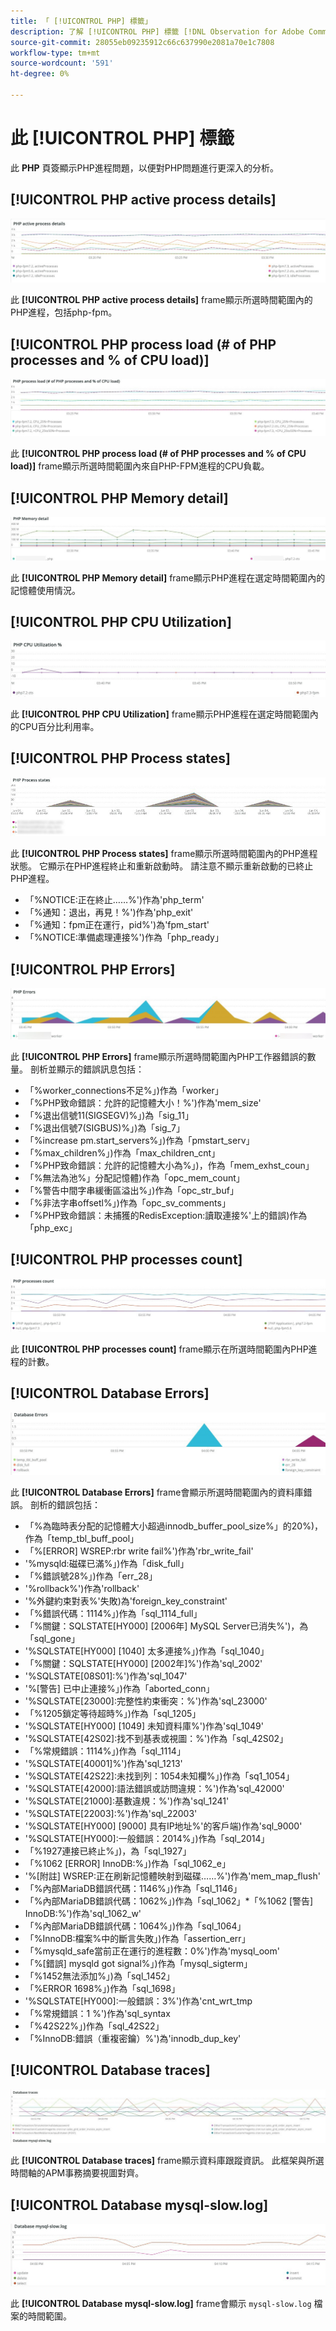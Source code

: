 ```yaml
---
title: 「 [!UICONTROL PHP] 標籤」
description: 了解 [!UICONTROL PHP] 標籤 [!DNL Observation for Adobe Commerce].
source-git-commit: 28055eb09235912c66c637990e2081a70e1c7808
workflow-type: tm+mt
source-wordcount: '591'
ht-degree: 0%

---
```



# 此 [!UICONTROL PHP] 標籤

此 **PHP** 頁簽顯示PHP進程問題，以便對PHP問題進行更深入的分析。

## [!UICONTROL PHP active process details]

![PHP活動進程詳細資訊](../../assets/tools/php-active-process-details.jpg)

此 **[!UICONTROL PHP active process details]** frame顯示所選時間範圍內的PHP進程，包括php-fpm。

## [!UICONTROL PHP process load (# of PHP processes and % of CPU load)]

![PHP進程負載](../../assets/tools/php-process-load.jpg)

此 **[!UICONTROL PHP process load (# of PHP processes and % of CPU load)]** frame顯示所選時間範圍內來自PHP-FPM進程的CPU負載。

## [!UICONTROL PHP Memory detail]

![PHP記憶體詳細資訊](../../assets/tools/php-memory-detail.jpg)

此 **[!UICONTROL PHP Memory detail]** frame顯示PHP進程在選定時間範圍內的記憶體使用情況。

## [!UICONTROL PHP CPU Utilization]

![PHP CPU利用率](../../assets/tools/php-cpu-utilization.jpg)

此 **[!UICONTROL PHP CPU Utilization]** frame顯示PHP進程在選定時間範圍內的CPU百分比利用率。

## [!UICONTROL PHP Process states]

![PHP進程狀態](../../assets/tools/php-process-states-image-1.jpg)

此 **[!UICONTROL PHP Process states]** frame顯示所選時間範圍內的PHP進程狀態。 它顯示在PHP進程終止和重新啟動時。 請注意不顯示重新啟動的已終止PHP進程。

* 「%NOTICE:正在終止……%&#39;)作為&#39;php_term&#39;
* 「%通知：退出，再見！%&#39;)作為&#39;php_exit&#39;
* 「%通知：fpm正在運行，pid%&#39;)為&#39;fpm_start&#39;
* 「%NOTICE:準備處理連接%&#39;)作為「php_ready」

## [!UICONTROL PHP Errors]

![PHP錯誤](../../assets/tools/php-errors-image-1.jpg)

此 **[!UICONTROL PHP Errors]** frame顯示所選時間範圍內PHP工作器錯誤的數量。 剖析並顯示的錯誤訊息包括：

* 「%worker_connections不足%」)作為「worker」
* 「%PHP致命錯誤：允許的記憶體大小！%&#39;)作為&#39;mem_size&#39;
* 「%退出信號11(SIGSEGV)%」)為「sig_11」
* 「%退出信號7(SIGBUS)%」)為「sig_7」
* 「%increase pm.start_servers%」)作為「pmstart_serv」
* 「%max_children%」)作為「max_children_cnt」
* 「%PHP致命錯誤：允許的記憶體大小為%」)，作為「mem_exhst_coun」
* 「%無法為池%」分配記憶體)作為「opc_mem_count」
* 「%警告中間字串緩衝區溢出%」)作為「opc_str_buf」
* 「%非法字串offsetl%」)作為「opc_sv_comments」
* 「%PHP致命錯誤：未捕獲的RedisException:讀取連接%&#39;上的錯誤)作為「php_exc」

## [!UICONTROL PHP processes count]

![PHP進程計數](../../assets/tools/php-processes-count.jpg)

此 **[!UICONTROL PHP processes count]** frame顯示在所選時間範圍內PHP進程的計數。

## [!UICONTROL Database Errors]

![資料庫錯誤](../../assets/tools/php-tab-database-errors.jpg)

此 **[!UICONTROL Database Errors]** frame會顯示所選時間範圍內的資料庫錯誤。 剖析的錯誤包括：

* 「%為臨時表分配的記憶體大小超過innodb_buffer_pool_size%」的20%)，作為「temp_tbl_buff_pool」
* 「%\[ERROR\] WSREP:rbr write fail%&#39;)作為&#39;rbr_write_fail&#39;
* &#39;%mysqld:磁碟已滿%」)作為「disk_full」
* 「%錯誤號28%」)作為「err_28」
* &#39;%rollback%&#39;)作為&#39;rollback&#39;
* &#39;%外鍵約束對表%&#39;失敗)為&#39;foreign_key_constraint&#39;
* 「%錯誤代碼：1114%」)作為「sql_1114_full」
* 「%關鍵：SQLSTATE[HY000] [2006年] MySQL Server已消失%&#39;)，為「sql_gone」
* &#39;%SQLSTATE[HY000] [1040] 太多連接%」)作為「sql_1040」
* 「%關鍵：SQLSTATE[HY000] [2002年]%&#39;)作為&#39;sql_2002&#39;
* &#39;%SQLSTATE[08S01]:%&#39;)作為&#39;sql_1047&#39;
* &#39;%[警告] 已中止連接%」)作為「aborted_conn」
* &#39;%SQLSTATE[23000]:完整性約束衝突：%&#39;)作為&#39;sql_23000&#39;
* 「%1205鎖定等待超時%」)作為「sql_1205」
* &#39;%SQLSTATE[HY000] [1049] 未知資料庫%&#39;)作為&#39;sql_1049&#39;
* &#39;%SQLSTATE[42S02]:找不到基表或視圖：%&#39;)作為「sql_42S02」
* 「%常規錯誤：1114%」)作為「sql_1114」
* &#39;%SQLSTATE[40001]%&#39;)作為&#39;sql_1213&#39;
* &#39;%SQLSTATE[42S22]:未找到列：1054未知欄%」)作為「sq1_1054」
* &#39;%SQLSTATE[42000]:語法錯誤或訪問違規：%&#39;)作為&#39;sql_42000&#39;
* &#39;%SQLSTATE[21000]:基數違規：%&#39;)作為&#39;sql_1241&#39;
* &#39;%SQLSTATE[22003]:%&#39;)作為&#39;sql_22003&#39;
* &#39;%SQLSTATE[HY000] [9000] 具有IP地址%&#39;的客戶端)作為&#39;sql_9000&#39;
* &#39;%SQLSTATE[HY000]:一般錯誤：2014%」)作為「sql_2014」
* 「%1927連接已終止%」)，為「sql_1927」
* 「%1062 \[ERROR\] InnoDB:%」)作為「sql_1062_e」
* &#39;%[附註] WSREP:正在刷新記憶體映射到磁碟……%&#39;)作為&#39;mem_map_flush&#39;
* 「%內部MariaDB錯誤代碼：1146%」)作為「sql_1146」
* 「%內部MariaDB錯誤代碼：1062%」)作為「sql_1062」*「%1062 [警告] InnoDB:%&#39;)作為&#39;sql_1062_w&#39;
* 「%內部MariaDB錯誤代碼：1064%」)作為「sql_1064」
* 「%InnoDB:檔案%中的斷言失敗」)作為「assertion_err」
* 「%mysqld_safe當前正在運行的進程數：0%&#39;)作為&#39;mysql_oom&#39;
* 「%\[錯誤\] mysqld got signal%」)作為「mysql_sigterm」
* 「%1452無法添加%」)為「sql_1452」
* 「%ERROR 1698%」)作為「sql_1698」
* &#39;%SQLSTATE[HY000]:一般錯誤：3%&#39;)作為&#39;cnt_wrt_tmp
* 「%常規錯誤：1 %&#39;)作為&#39;sql_syntax
* 「%42S22%」)作為「sql_42S22」
* 「%InnoDB:錯誤（重複密鑰）%&#39;)為&#39;innodb_dup_key&#39;

## [!UICONTROL Database traces]

![資料庫跟蹤](../../assets/tools/php-tab-database-traces.jpg)

此 **[!UICONTROL Database traces]** frame顯示資料庫跟蹤資訊。 此框架與所選時間軸的APM事務摘要視圖對齊。

## [!UICONTROL Database mysql-slow.log]

![資料庫mysql-slow.log](../../assets/tools/php-tab-database-mysql-slow-log.jpg)

此 **[!UICONTROL Database mysql-slow.log]** frame會顯示 `mysql-slow.log` 檔案的時間範圍。
